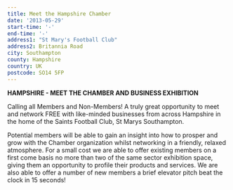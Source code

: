 ```yaml
---
title: Meet the Hampshire Chamber
date: '2013-05-29'
start-time: '-'
end-time: '-'
address1: "St Mary's Football Club"
address2: Britannia Road
city: Southampton
county: Hampshire
country: UK
postcode: SO14 5FP
---
```

**HAMPSHIRE - MEET THE CHAMBER AND BUSINESS EXHIBITION**

Calling all Members and Non-Members! A truly great opportunity to meet and network FREE with like-minded businesses from across Hampshire in the home of the Saints Football Club, St Marys Southampton.

Potential members will be able to gain an insight into how to prosper and grow with the Chamber organization whilst networking in a friendly, relaxed atmosphere. For a small cost we are able to offer existing members on a first come basis no more than two of the same sector exhibition space, giving them an opportunity to profile their products and services. We are also able to offer a number of new members a brief elevator pitch beat the clock in 15 seconds!
